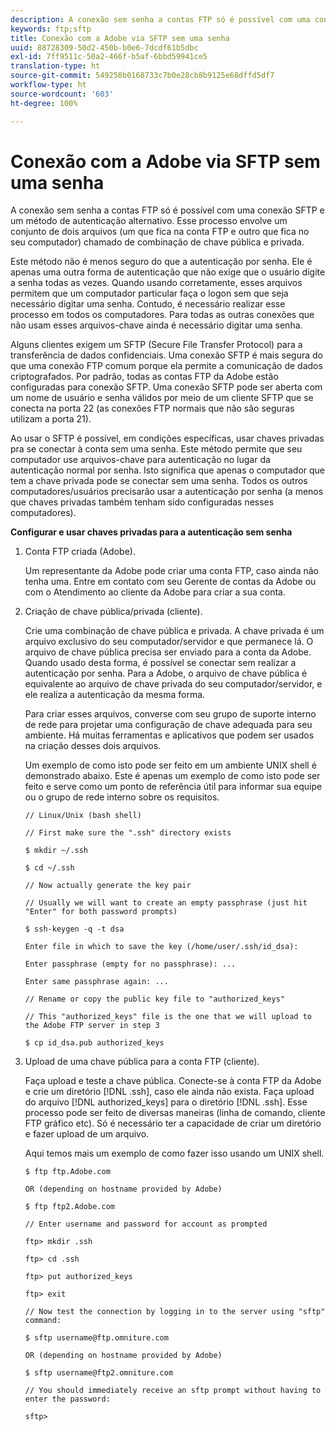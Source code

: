 ```yaml
---
description: A conexão sem senha a contas FTP só é possível com uma conexão SFTP e um método de autenticação alternativo. Esse processo envolve um conjunto de dois arquivos (um que fica na conta FTP e outro que fica no seu computador) chamado de combinação de chave pública e privada.
keywords: ftp;sftp
title: Conexão com a Adobe via SFTP sem uma senha
uuid: 88728309-50d2-450b-b0e6-7dcdf61b5dbc
exl-id: 7ff9511c-50a2-466f-b5af-6bbd59941ce5
translation-type: ht
source-git-commit: 549258b0168733c7b0e28cb8b9125e68dffd5df7
workflow-type: ht
source-wordcount: '603'
ht-degree: 100%

---
```


# Conexão com a Adobe via SFTP sem uma senha

A conexão sem senha a contas FTP só é possível com uma conexão SFTP e um método de autenticação alternativo. Esse processo envolve um conjunto de dois arquivos (um que fica na conta FTP e outro que fica no seu computador) chamado de combinação de chave pública e privada.

Este método não é menos seguro do que a autenticação por senha. Ele é apenas uma outra forma de autenticação que não exige que o usuário digite a senha todas as vezes. Quando usando corretamente, esses arquivos permitem que um computador particular faça o logon sem que seja necessário digitar uma senha. Contudo, é necessário realizar esse processo em todos os computadores. Para todas as outras conexões que não usam esses arquivos-chave ainda é necessário digitar uma senha.

Alguns clientes exigem um SFTP (Secure File Transfer Protocol) para a transferência de dados confidenciais. Uma conexão SFTP é mais segura do que uma conexão FTP comum porque ela permite a comunicação de dados criptografados. Por padrão, todas as contas FTP da Adobe estão configuradas para conexão SFTP. Uma conexão SFTP pode ser aberta com um nome de usuário e senha válidos por meio de um cliente SFTP que se conecta na porta 22 (as conexões FTP normais que não são seguras utilizam a porta 21).

Ao usar o SFTP é possível, em condições específicas, usar chaves privadas pra se conectar à conta sem uma senha. Este método permite que seu computador use arquivos-chave para autenticação no lugar da autenticação normal por senha. Isto significa que apenas o computador que tem a chave privada pode se conectar sem uma senha. Todos os outros computadores/usuários precisarão usar a autenticação por senha (a menos que chaves privadas também tenham sido configuradas nesses computadores).

**Configurar e usar chaves privadas para a autenticação sem senha**

1. Conta FTP criada (Adobe).

   Um representante da Adobe pode criar uma conta FTP, caso ainda não tenha uma. Entre em contato com seu Gerente de contas da Adobe ou com o Atendimento ao cliente da Adobe para criar a sua conta.
1. Criação de chave pública/privada (cliente).

   Crie uma combinação de chave pública e privada. A chave privada é um arquivo exclusivo do seu computador/servidor e que permanece lá. O arquivo de chave pública precisa ser enviado para a conta da Adobe. Quando usado desta forma, é possível se conectar sem realizar a autenticação por senha. Para a Adobe, o arquivo de chave pública é equivalente ao arquivo de chave privada do seu computador/servidor, e ele realiza a autenticação da mesma forma.

   Para criar esses arquivos, converse com seu grupo de suporte interno de rede para projetar uma configuração de chave adequada para seu ambiente. Há muitas ferramentas e aplicativos que podem ser usados na criação desses dois arquivos.

   Um exemplo de como isto pode ser feito em um ambiente UNIX shell é demonstrado abaixo. Este é apenas um exemplo de como isto pode ser feito e serve como um ponto de referência útil para informar sua equipe ou o grupo de rede interno sobre os requisitos.

   ```
   // Linux/Unix (bash shell)
   
   // First make sure the ".ssh" directory exists
   
   $ mkdir ~/.ssh
   
   $ cd ~/.ssh
   
   // Now actually generate the key pair
   
   // Usually we will want to create an empty passphrase (just hit "Enter" for both password prompts)
   
   $ ssh-keygen -q -t dsa
   
   Enter file in which to save the key (/home/user/.ssh/id_dsa):
   
   Enter passphrase (empty for no passphrase): ...
   
   Enter same passphrase again: ...
   
   // Rename or copy the public key file to "authorized_keys"
   
   // This "authorized_keys" file is the one that we will upload to the Adobe FTP server in step 3
   
   $ cp id_dsa.pub authorized_keys 
   ```

1. Upload de uma chave pública para a conta FTP (cliente).

   Faça upload e teste a chave pública. Conecte-se à conta FTP da Adobe e crie um diretório [!DNL .ssh], caso ele ainda não exista. Faça upload do arquivo [!DNL authorized_keys] para o diretório [!DNL .ssh]. Esse processo pode ser feito de diversas maneiras (linha de comando, cliente FTP gráfico etc). Só é necessário ter a capacidade de criar um diretório e fazer upload de um arquivo.

   Aqui temos mais um exemplo de como fazer isso usando um UNIX shell.

   ```
   $ ftp ftp.Adobe.com
   
   OR (depending on hostname provided by Adobe)
   
   $ ftp ftp2.Adobe.com
   
   // Enter username and password for account as prompted
   
   ftp> mkdir .ssh
   
   ftp> cd .ssh
   
   ftp> put authorized_keys
   
   ftp> exit
   
   // Now test the connection by logging in to the server using "sftp" command:
   
   $ sftp username@ftp.omniture.com
   
   OR (depending on hostname provided by Adobe)
   
   $ sftp username@ftp2.omniture.com
   
   // You should immediately receive an sftp prompt without having to enter the password:
   
   sftp>
   ```
